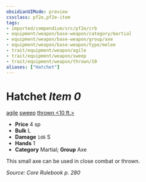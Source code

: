 ```yaml
---
obsidianUIMode: preview
cssclass: pf2e,pf2e-item
tags:
- imported/compendium/src/pf2e/crb
- equipment/weapon/base-weapon/category/martial
- equipment/weapon/base-weapon/group/axe
- equipment/weapon/base-weapon/type/melee 
- trait/equipment/weapon/agile
- trait/equipment/weapon/sweep
- trait/equipment/weapon/thrown/10
aliases: ["Hatchet"]
---
```

# Hatchet *Item 0*  
[agile](agile.md)  [sweep](sweep.md)  [thrown <10 ft.>](thrown.md)  

- **Price** 4 sp
- **Bulk** L
- **Damage** `1d6` S
- **Hands** 1
- **Category** Martial; **Group** Axe 

This small axe can be used in close combat or thrown.

*Source: Core Rulebook p. 280*